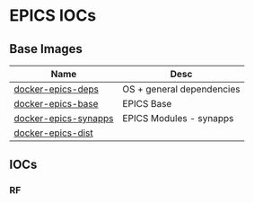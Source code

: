 EPICS IOCs
==========

Base Images
-----------

|Name|Desc|
|----|----|
|[docker-epics-deps](https://github.com/lnls-sirius/docker-epics-deps)|OS + general dependencies|
|[docker-epics-base](https://github.com/lnls-sirius/docker-epics-base)|EPICS Base|
|[docker-epics-synapps](https://github.com/lnls-sirius/docker-epics-synapps)|EPICS Modules - synapps|
|[docker-epics-dist](https://github.com/lnls-sirius/docker-epics-dist)||

IOCs
----

### RF
